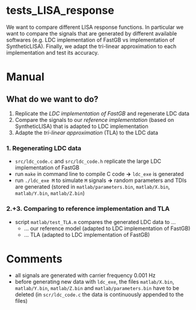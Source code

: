 # tests_LISA_response
We want to compare different LISA response functions. In particular we want to compare the signals that are generated by different available softwares (e.g. LDC implementation of FastGB vs implementation of SyntheticLISA). Finally, we adapt the tri-linear approximation to each implementation and test its accuracy.

# Manual
## What do we want to do?

1. Replicate the _LDC implementation of FastGB_ and regenerate LDC data
2. Compare the signals to our _reference implementation_ (based on SyntheticLISA) that is adapted to LDC implementation
3. Adapte the _tri-linear approximation_ (TLA) to the LDC data

### 1. Regenerating LDC data

- `src/ldc_code.c` and `src/ldc_code.h` replicate the large LDC implementation of FastGB
- run `make` in command line to compile C code **&rarr;** `ldc_exe` is generated
- run `./ldc_exe M` to simulate `M` signals **&rarr;** random parameters and TDIs are generated (stored in `matlab/parameters.bin`, `matlab/X.bin`, `matlab/Y.bin`, `matlab/Z.bin`)

### 2.+3. Comparing to reference implementation and TLA

- script `matlab/test_TLA.m` compares the generated LDC data to ...
  - ... our reference model (adapted to LDC implementation of FastGB)
  - ... TLA (adapted to LDC implementation of FastGB)

# Comments

- all signals are generated with carrier frequency 0.001 Hz
- before generating new data with `ldc_exe`, the files `matlab/X.bin`, `matlab/Y.bin`, `matlab/Z.bin` and `matlab/parameters.bin` have to be deleted (in `scr/ldc_code.c` the data is continuously appended to the files)
